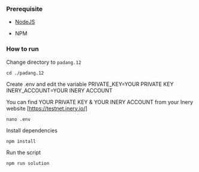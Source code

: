 ### Prerequisite

- [NodeJS](https://nodejs.org/en/)

- NPM


### How to run

Change directory to ```padang.12```

```shell
cd ./padang.12
```

Create .env and edit the variable
PRIVATE_KEY=YOUR PRIVATE KEY
INERY_ACCOUNT=YOUR INERY ACCOUNT

You can find YOUR PRIVATE KEY & YOUR INERY ACCOUNT from your Inery website [https://testnet.inery.io/]

```shell
nano .env
```

Install dependencies

```shell
npm install
```

Run the script

```
npm run solution
```
